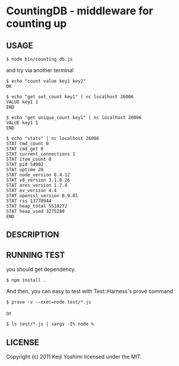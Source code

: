 CountingDB - middleware for counting up
==============

USAGE
----------------------------------

	$ node bin/counting_db.js

and try via another terminal

	$ echo "count value key1 key2"
	OK

	$ echo "get set_count key1" | nc localhost 26006
	VALUE key1 1
	END

	$ echo "get unique_count key1" | nc localhost 26006
	VALUE key1 1
	END

	$ echo "stats" | nc localhost 26006
	STAT cmd_count 0
	STAT cmd_get 0
	STAT current_connections 1
	STAT item_count 0
	STAT pid 54002
	STAT uptime 20
	STAT node_version 0.4.12
	STAT v8_version 3.1.8.26
	STAT ares_version 1.7.4
	STAT ev_version 4.4
	STAT openssl_version 0.9.8l
	STAT rss 13778944
	STAT heap_total 5510272
	STAT heap_used 3275280
	END

DESCRIPTION
----------------------------------

RUNNING TEST
---------------------------------------
you should get dependency.

	$ npm install .

And then, you can easy to test with Test::Harness's prove command

	$ prove -v --exec=node test/*.js

or

	$ ls test/*.js | xargs -I% node %

LICENSE
---------------------------------------
Copyright (c) 2011 Keiji Yoshimi
licensed under the MIT.

